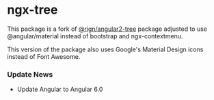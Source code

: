 # ngx-tree

This package is a fork of [@rign/angular2-tree](https://www.npmjs.com/package/@rign/angular2-tree) package adjusted to use @angular/material instead of bootstrap and ngx-contextmenu.

This version of the package also uses Google's Material Design icons instead of Font Awesome.

### Update News

* Update Angular to Angular 6.0